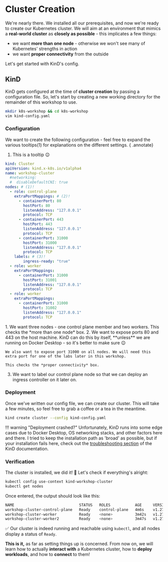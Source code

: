 # Cluster Creation

We're nearly there. We installed all our prerequisites, and now we're ready to create our Kubernetes cluster. We will aim at an environment that mimics a **real-world cluster** as **closely as possible** - this implicates a few things:

- we want **more than one node** - otherwise we won't see many of Kubernetes' strengths in action
- we want **proper connectivity** from the outside

Let's get started with KinD's config.

## KinD

KinD gets configured at the time of **cluster creation** by passing a configuration file. So, let's start by creating a new working directory for the remainder of this workshop to use.

```bash
mkdir k8s-workshop && cd k8s-workshop
vim kind-config.yaml
```

### Configuration

We want to create the following configuration - feel free to expand the various tooltips(1) for explanations on the different settings.
{ .annotate}

1. This is a tooltip 😉

<div class="annotate" markdown>

``` yaml
kind: Cluster
apiVersion: kind.x-k8s.io/v1alpha4
name: workshop-cluster
  #networking:
  #  disableDefaultCNI: true
nodes: # (1)!
  - role: control-plane
    extraPortMappings: # (2)!
      - containerPort: 80
        hostPort: 80
        listenAddress: "127.0.0.1"
        protocol: TCP
      - containerPort: 443
        hostPort: 443
        listenAddress: "127.0.0.1"
        protocol: TCP
      - containerPort: 31000
        hostPort: 31000
        listenAddress: "127.0.0.1"
        protocol: TCP
    labels: # (3)!
        ingress-ready: "true"
  - role: worker
    extraPortMappings:
      - containerPort: 31000
        hostPort: 31001
        listenAddress: "127.0.0.1"
        protocol: TCP
  - role: worker
    extraPortMappings:
      - containerPort: 31000
        hostPort: 31002
        listenAddress: "127.0.0.1"
        protocol: TCP
```

</div>
1.  We want three nodes - one control plane member and two workers. This checks the *more than one node* box.
2.  We want to expose ports 80 and 443 on the host machine. KinD can do this by itself, **unless** we are running on Docker Desktop - so it's better to make sure 😉
    
    We also want to expose port 31000 on all nodes. We will need this extra port for one of the labs later in this workshop.

    This checks the *proper connectivity* box.

3.  We want to label our control plane node so that we can deploy an ingress controller on it later on.

### Deployment

Once we've written our config file, we can create our cluster. This will take a few minutes, so feel free to grab a coffee or a tea in the meantime.

```bash
kind create cluster --config kind-config.yaml
```

!!! warning "Deployment crashed?"
    Unfortunately, KinD runs into some edge cases due to Docker Desktop, OS networking stacks, and other factors here and there. I tried to keep the installation path as 'broad' as possible, but if your installation fails here, check out the [troubleshooting section](https://kind.sigs.k8s.io/docs/user/known-issues/) of the KinD documentation.

### Verification

The cluster is installed, we did it! 🥳 Let's check if everything's alright:

```bash
kubectl config use-context kind-workshop-cluster
kubectl get nodes 
```

Once entered, the output should look like this:

```bash
NAME                             STATUS   ROLES           AGE     VERSION
workshop-cluster-control-plane   Ready    control-plane   4m6s    v1.27.3
workshop-cluster-worker          Ready    <none>          3m42s   v1.27.3
workshop-cluster-worker2         Ready    <none>          3m47s   v1.27.3
```

✅ Our cluster is indeed running and reachable using `kubectl`, and all nodes display a status of `Ready`.

**This is it,** as far as setting things up is concerned. From now on, we will learn how to actually **interact with** a Kubernetes cluster, how to **deploy workloads**, and how to **connect** to them!
